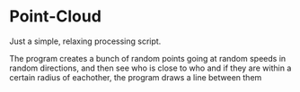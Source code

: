 # Point-Cloud
Just a simple, relaxing processing script.

The program creates a bunch of random points going at random speeds in random directions, and then see who is close to who and if they are within a certain radius of eachother, the program draws a line between them
